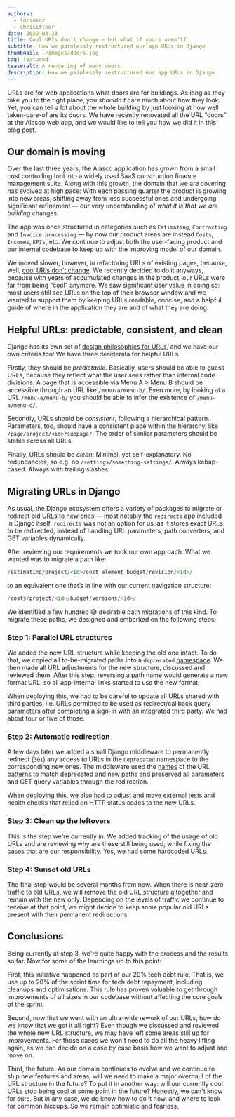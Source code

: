 ```yaml
---
authors:
  - lorinkoz
  - chrisittner
date: 2022-03-23
title: Cool URIs don’t change — but what if yours aren’t?
subtitle: How we painlessly restructured our app URLs in Django
thumbnail: ./images/doors.jpg
tag: featured
teaseralt: A rendering of many doors
description: How we painlessly restructured our app URLs in Django
---
```


URLs are for web applications what doors are for buildings. As long as they take you to the right place, you _shouldn't_ care much about how they look. Yet, you can tell a lot about the whole building by just looking at how well taken-care-of are its doors. We have recently renovated all the URL “doors” at the Alasco web app, and we would like to tell you how we did it in this blog post.

## Our domain is moving

Over the last three years, the Alasco application has grown from a small cost controlling tool into a widely used SaaS construction finance management suite. Along with this growth, the domain that we are covering has evolved at high pace: With each passing quarter the product is growing into new areas, shifting away from less successful ones and undergoing significant refinement — our very understanding of _what it is that we are building_ changes.

The app was once structured in categories such as `Estimating`, `Contracting` and `Invoice processing` — by now our product areas are instead `Costs`, `Incomes`, `KPIs`, etc. We continue to adjust both the user-facing product and our internal codebase to keep up with the improving model of our domain.

We moved slower, however, in refactoring URLs of existing pages, because, well, [cool URIs don’t change](https://www.w3.org/Provider/Style/URI). We recently decided to do it anyways, because with years of accumulated changes in the product, our URLs were far from being “cool” anymore. We saw significant user value in doing so: most users still see URLs on the top of their browser window and we wanted to support them by keeping URLs readable, concise, and a helpful guide of where in the application they are and of what they are doing.

## Helpful URLs: predictable, consistent, and clean

Django has its own set of [design philosophies for URLs](https://docs.djangoproject.com/en/4.0/misc/design-philosophies/#url-design), and we have our own criteria too! We have three desiderata for helpful URLs.

Firstly, they should be _predictable_. Basically, users should be able to guess URLs, because they reflect what the user sees rather than internal code divisions. A page that is accessible via Menu A > Menu B should be accessible through an URL like `/menu-a/menu-b/`. Even more, by looking at a URL `/menu-a/menu-b/` you should be able to infer the existence of `/menu-a/menu-c/`.

Secondly, URLs should be _consistent_, following a hierarchical pattern. Parameters, too, should have a consistent place within the hierarchy, like `/page/project/<id>/subpage/`. The order of similar parameters should be stable across all URLs.

Finally, URLs should be _clean_: Minimal, yet self-explanatory. No redundancies, so e.g. no `/settings/something-settings/`. Always kebap-cased. Always with trailing slashes.

## Migrating URLs in Django

As usual, the Django ecosystem offers a variety of packages to migrate or redirect old URLs to new ones — most notably the `redirects` app included in Django itself. `redirects` was not an option for us, as it stores exact URLs to be redirected, instead of handling URL parameters, path converters, and GET variables dynamically.

After reviewing our requirements we took our own approach. What we wanted was to migrate a path like:

```python
/estimating/project/<id>/cost_element_budget/revision/<id>/
```

to an equivalent one that’s in line with our current navigation structure:

```python
/costs/project/<id>/budget/versions/<id>/
```

We identified a few hundred 😅 desirable path migrations of this kind. To migrate these paths, we designed and embarked on the following steps:

### Step 1: Parallel URL structures

We added the new URL structure while keeping the old one intact. To do that, we copied all to-be-migrated paths into a `deprecated` [namespace](https://docs.djangoproject.com/en/4.0/topics/http/urls/#url-namespaces). We then made all URL adjustments for the new structure, discussed and reviewed them. After this step, reversing a path name would generate a new format URL, so all app-internal links started to use the new format.

When deploying this, we had to be careful to update all URLs shared with third parties, i.e. URLs permitted to be used as redirect/callback query parameters after completing a sign-in with an integrated third party. We had about four or five of those.

### Step 2: Automatic redirection

A few days later we added a small Django middleware to permanently redirect (`301`) any access to URLs in the `deprecated` namespace to the corresponding new ones. The middleware used the [names](https://docs.djangoproject.com/en/4.0/topics/http/urls/#naming-url-patterns-1) of the URL patterns to match deprecated and new paths and preserved all parameters and GET query variables through the redirection.

When deploying this, we also had to adjust and move external tests and health checks that relied on HTTP status codes to the new URLs.

### Step 3: Clean up the leftovers

This is the step we're currently in. We added tracking of the usage of old URLs and are reviewing why are these still being used, while fixing the cases that are our responsibility. Yes, we had some hardcoded URLs.

### Step 4: Sunset old URLs

The final step would be several months from now. When there is near-zero traffic to old URLs, we will remove the old URL structure altogether and remain with the new only. Depending on the levels of traffic we continue to receive at that point, we might decide to keep some popular old URLs present with their permanent redirections.

## Conclusions

Being currently at step 3, we're quite happy with the process and the results so far. Now for some of the learnings up to this point:

First, this initiative happened as part of our 20% tech debt rule. That is, we use up to 20% of the sprint time for tech debt repayment, including cleanups and optimisations. This rule has proven valuable to get through improvements of all sizes in our codebase without affecting the core goals of the sprint.

Second, now that we went with an ultra-wide rework of our URLs, how do we know that we got it all right? Even though we discussed and reviewed the whole new URL structure, we may have left some areas still up for improvements. For those cases we won't need to do all the heavy lifting again, as we can decide on a case by case basis how we want to adjust and move on.

Third, the future. As our domain continues to evolve and we continue to ship new features and areas, will we need to make a major overhaul of the URL structure in the future? To put it in another way: will our currently cool URLs stop being cool at some point in the future? Honestly, we can't know for sure. But in any case, we do know how to do it now, and where to look for common hiccups. So we remain optimistic and fearless.
